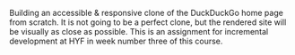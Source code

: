 Building an accessible & responsive clone of the DuckDuckGo home page from scratch. It is not going to be a perfect clone, but the rendered site will be visually as close as possible. This is an assignment for incremental development at HYF in week number three of this course. 
